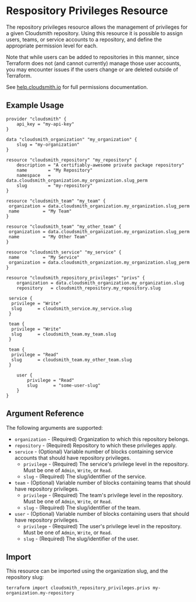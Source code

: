 # Respository Privileges Resource

The repository privileges resource allows the management of privileges for a given Cloudsmith repository. Using this resource it is possible to assign users, teams, or service accounts to a repository, and define the appropriate permission level for each.

Note that while users can be added to repositories in this manner, since Terraform does not (and cannot currently) manage those user accounts, you may encounter issues if the users change or are deleted outside of Terraform.

See [help.cloudsmith.io](https://help.cloudsmith.io/docs/permissions#repository-permissions) for full permissions documentation.

## Example Usage

```hcl
provider "cloudsmith" {
    api_key = "my-api-key"
}

data "cloudsmith_organization" "my_organization" {
    slug = "my-organization"
}

resource "cloudsmith_repository" "my_repository" {
    description = "A certifiably-awesome private package repository"
    name        = "My Repository"
    namespace   = data.cloudsmith_organization.my_organization.slug_perm
    slug        = "my-repository"
}

resource "cloudsmith_team" "my_team" {
 organization = data.cloudsmith_organization.my_organization.slug_perm
 name         = "My Team"
}

resource "cloudsmith_team" "my_other_team" {
 organization = data.cloudsmith_organization.my_organization.slug_perm
 name         = "My Other Team"
}

resource "cloudsmith_service" "my_service" {
 name         = "My Service"
 organization = data.cloudsmith_organization.my_organization.slug_perm
}

resource "cloudsmith_repository_privileges" "privs" {
    organization = data.cloudsmith_organization.my_organization.slug
    repository   = cloudsmith_repository.my_repository.slug

 service {
  privilege = "Write"
  slug      = cloudsmith_service.my_service.slug
 }

 team {
  privilege = "Write"
  slug      = cloudsmith_team.my_team.slug
 }

 team {
  privilege = "Read"
  slug      = cloudsmith_team.my_other_team.slug
 }

    user {
        privilege = "Read"
        slug      = "some-user-slug"
    }
}
```

## Argument Reference

The following arguments are supported:

* `organization` - (Required) Organization to which this repository belongs.
* `repository` - (Required) Repository to which these privileges apply.
* `service` - (Optional) Variable number of blocks containing service accounts that should have repository privileges.
 	* `privilege` - (Required) The service's privilege level in the repository. Must be one of `Admin`, `Write`, or `Read`.
 	* `slug` - (Required) The slug/identifier of the service.
* `team` - (Optional) Variable number of blocks containing teams that should have repository privileges.
 	* `privilege` - (Required) The team's privilege level in the repository. Must be one of `Admin`, `Write`, or `Read`.
 	* `slug` - (Required) The slug/identifier of the team.
* `user` - (Optional) Variable number of blocks containing users that should have repository privileges.
 	* `privilege` - (Required) The user's privilege level in the repository. Must be one of `Admin`, `Write`, or `Read`.
 	* `slug` - (Required) The slug/identifier of the user.

## Import

This resource can be imported using the organization slug, and the repository slug:

```shell
terraform import cloudsmith_repository_privileges.privs my-organization.my-repository
```
